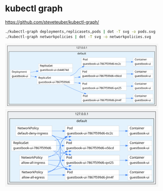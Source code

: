 # kubectl graph

https://github.com/steveteuber/kubectl-graph/


```bash
./kubectl-graph deployments,replicasets,pods | dot -T svg -o pods.svg
./kubectl-graph networkpolicies | dot -T svg -o networkpolicies.svg


```
![Ingress Egress](pods.svg)
![Ingress Egress](networkpolicies.svg)